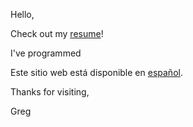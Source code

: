 Hello,

Check out my [resume](/resume)!

I've programmed <span class="typed-subtitle"></span>

Este sitio web está disponible en [español](/es).

Thanks for visiting,

Greg
